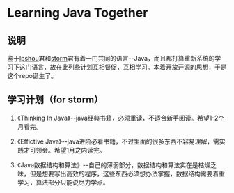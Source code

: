 Learning Java Together
============

## 说明

鉴于[lpshou](https://github.com/lpshou)君和[storm](https://github.com/stormzhang)君有着一门共同的语言--Java，而且都打算重新系统的学习下这门语言，故在此列些计划互相督促，互相学习。本着开放开源的思想，于是这个repo诞生了。

## 学习计划（for storm）

1. 《Thinking In Java》--java经典书籍，必须重读，不适合新手阅读。希望1-2个月看完。

2. 《Effictive Java》--java进阶必看书籍，不过里面的很多东西不容易理解，需实践才可领会。希望1月之内读完。

3. 《Java数据结构和算法》--自己的薄弱部分，数据结构和算法实在是枯燥乏味，但是想要写出高效的程序，这些东西必须想办法掌握，数据结构需要着重学习，算法部分只能说尽力学点。